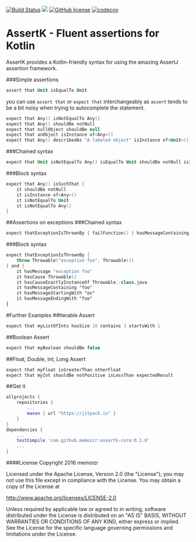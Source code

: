 [![Build Status](https://travis-ci.org/memoizr/assertk-core.svg?branch=master)](https://travis-ci.org/memoizr/assertk-core) [![](https://jitpack.io/v/memoizr/assertk-core.svg)](https://jitpack.io/#memoizr/assertk-core) [![GitHub license](https://img.shields.io/github/license/kotlintest/kotlintest.svg)](http://www.apache.org/licenses/LICENSE-2.0.html) [![codecov](https://codecov.io/gh/memoizr/assertk-core/branch/master/graph/badge.svg)](https://codecov.io/gh/memoizr/assertk-core)

# AssertK - Fluent assertions for Kotlin
AssertK provides a Kotlin-friendly syntax for using the amazing AssertJ assertion framework.

###Simple assertions
```kotlin
assert that Unit isEqualTo Unit
```

you can use `assert that` or `expect that` interchangeably as `assert` tends to be a bit noisy when trying to autocomplete the statement.
```kotlin
expect that Any() isNotEqualTo Any()
expect that Any() shouldBe notNull
expect that nullObject shouldBe null
expect that anObject isInstance of<Any>()
expect that Any() describedAs "A labeled object" isInstance of<Unit>()
```

###Chained syntax
```kotlin
expect that Unit isNotEqualTo Any() isEqualTo Unit shouldBe notNull isInstance of<Any>()
```

###Block syntax
```kotlin
expect that Any() isSuchThat {
    it shouldBe notNull
    it isInstance of<Any>()
    it isNotEqualTo Unit
    it isNotEqualTo Any()
}
```

##Assertions on exceptions
###Chained syntax
```kotlin
expect thatExceptionIsThrownBy { failFunction() } hasMessageContaining "foo" hasCause Throwable()
```

###Block syntax
```kotlin
expect thatExceptionIsThrownBy {
    throw Throwable("exception foo", Throwable())
} and {
    it hasMessage "exception foo"
    it hasCause Throwable()
    it hasCauseExactlyInstanceOf Throwable::class.java
    it hasMessageContaining "foo"
    it hasMessageStartingWith "ex"
    it hasMessageEndingWith "foo"
}
```

#Further Examples
##Iterable Assert
```kotlin
expect that myListOfInts hasSize 10 contains 3 startsWith 1
```
##Boolean Assert
```kotlin
expect that myBoolean shouldBe false
```
##Float, Double, Int, Long Assert
```kotlin
expect that myFloat isGreaterThan otherFloat
expect that myInt shouldBe notPositive isLessThan expectedResult
```
##Get it
```groovy
allprojects {
    repositories {
        ...
        maven { url "https://jitpack.io" }
    }
}
dependencies {
    ...
    testCompile 'com.github.memoizr:assertk-core:0.1.0'
    ...
}
```
####License
Copyright 2016 memoizr

Licensed under the Apache License, Version 2.0 (the "License");
you may not use this file except in compliance with the License.
You may obtain a copy of the License at

   http://www.apache.org/licenses/LICENSE-2.0

Unless required by applicable law or agreed to in writing, software
distributed under the License is distributed on an "AS IS" BASIS,
WITHOUT WARRANTIES OR CONDITIONS OF ANY KIND, either express or implied.
See the License for the specific language governing permissions and
limitations under the License.

